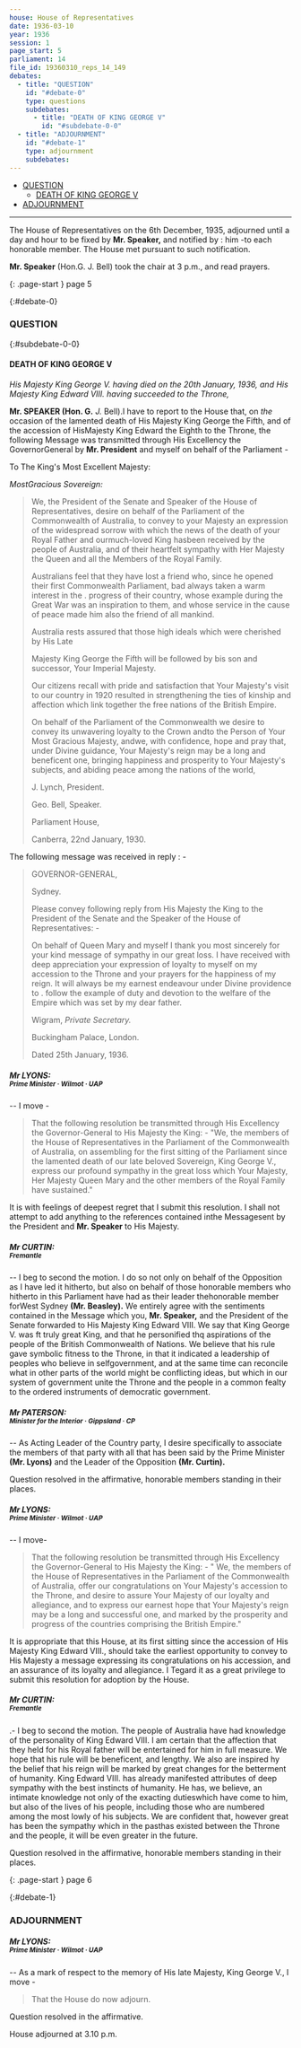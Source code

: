 ```yaml
---
house: House of Representatives
date: 1936-03-10
year: 1936
session: 1
page_start: 5
parliament: 14
file_id: 19360310_reps_14_149
debates:
  - title: "QUESTION"
    id: "#debate-0"
    type: questions
    subdebates:
      - title: "DEATH OF KING GEORGE V"
        id: "#subdebate-0-0"
  - title: "ADJOURNMENT"
    id: "#debate-1"
    type: adjournment
    subdebates:
---
```


* [QUESTION](#debate-0)
    * [DEATH OF KING GEORGE V](#subdebate-0-0)
* [ADJOURNMENT](#debate-1)


----

The House of Representatives on the 6th December, 1935, adjourned until a day and hour to be fixed by  **Mr. Speaker,**  and notified by : him -to each honorable member. The House met pursuant to such notification. 


 **Mr. Speaker** (Hon.G. J. Bell) took the chair at 3 p.m., and read prayers. 

{: .page-start }
page 5

{:#debate-0}
### QUESTION

{:#subdebate-0-0}
#### DEATH OF KING GEORGE V


 *His Majesty King George V. having died on the 20th January, 1936, and His Majesty King Edward VIII. having succeeded to the Throne,* 



 **Mr. SPEAKER (Hon. G.** 
 *J.* Bell).I have to report to the House that, on  *the*  occasion of the lamented death of  His  Majesty King George the Fifth, and of the accession of HisMajesty King Edward the Eighth to the Throne, the following Message was transmitted through  His Excellency  the GovernorGeneral by  **Mr. President**  and myself on behalf of the Parliament - 

To  The King's Most Excellent Majesty: 

  >
 *MostGracious Sovereign:* 

  >
  >We, the  President  of the Senate and  Speaker of  the House of Representatives, desire on behalf  of  the Parliament of the Commonwealth  of  Australia,  to  convey  to  your Majesty an expression of the widespread sorrow with which the news of the death of your Royal Father and ourmuch-loved King hasbeen received by the people of Australia, and of their heartfelt sympathy with Her Majesty the Queen and all the Members of the Royal Family. 
  >
  >Australians feel that they have lost a friend who, since he opened their first Commonwealth Parliament, bad always taken a warm interest in the . progress of their country, whose example during the Great War was an inspiration  to  them, and whose service in the cause of peace made him also the friend  of  all mankind. 
  >
  >Australia rests assured that those high ideals which were cherished by His Late 
  >
  >Majesty King George the Fifth will be followed by bis son and successor, Your Imperial Majesty. 
  >
  >Our citizens recall with pride and satisfaction that Your Majesty's visit to our country in 1920 resulted in strengthening the ties of kinship and affection which link together the free nations of the British Empire. 
  >
  >On behalf of the Parliament of the Commonwealth we desire to convey its unwavering loyalty to the Crown andto the Person of Your Most Gracious Majesty, andwe, with confidence, hope and pray that, under Divine guidance, Your Majesty's reign may be a long and beneficent one, bringing happiness and prosperity to Your Majesty's subjects, and abiding peace among the nations of the world, 
  >
  >J. Lynch, President. 
  >
  >Geo. Bell, Speaker. 
  >
  >Parliament House, 
  >
  >Canberra, 22nd January, 1930. 

The following message was received in reply : - 

  >GOVERNOR-GENERAL, 
  >
  >Sydney. 
  >
  >Please convey following reply from  His  Majesty the King to the  President  of the Senate and the  Speaker  of the House of Representatives: - 
  >
  >On behalf of Queen Mary and myself I thank you most sincerely for your kind message of sympathy in our great loss. I have received with deep appreciation your expression of loyalty to myself on my accession to the Throne and your prayers for the happiness of my reign. It will always be my earnest endeavour under Divine providence to . follow the example of duty and devotion to the welfare of the Empire which was set by my dear father. 
  >
  >Wigram,  *Private Secretary.* 
  >
  >Buckingham Palace, London. 
  >
  >Dated 25th January, 1936. 

##### Mr LYONS:<br><small class="text-muted">Prime Minister &middot; Wilmot &middot; UAP</small>

-- I move - 

  >That the following resolution be transmitted through His Excellency the Governor-General to His Majesty the King: - "We, the members of the House of Representatives in the Parliament of the Commonwealth of Australia, on assembling for the first sitting of the Parliament since the lamented death of our late beloved Sovereign, King George V., express our profound sympathy in the great loss which Your Majesty, Her Majesty Queen Mary and the other members of the Royal Family have sustained." 

It is with feelings of deepest regret that I submit this resolution. I shall not attempt to add anything to the references contained inthe Messagesent by the  President  and  **Mr. Speaker**  to  His  Majesty. 

##### Mr CURTIN:<br><small class="text-muted">Fremantle</small>

-- I beg to second the motion. I do so not  only on behalf of the Opposition as I have led it hitherto, but also on behalf of those honorable members who hitherto in this Parliament have had as their leader thehonorable member forWest Sydney  **(Mr. Beasley).**  We entirely agree with the sentiments contained in the Message which you,  **Mr. Speaker,**  and the  President  of the Senate forwarded to  His  Majesty King Edward VIII. We say that King George V. was ft truly great King, and that he personified thq aspirations of the people of the British Commonwealth of Nations. We believe that his rule gave symbolic fitness to the Throne, in that it indicated a leadership of peoples who believe in selfgovernment, and at the same time can reconcile what in other parts of the world might be conflicting ideas, but which in our system of government unite the Throne and the people in a common fealty to the ordered instruments of democratic government. 

##### Mr PATERSON:<br><small class="text-muted">Minister for the Interior &middot; Gippsland &middot; CP</small>

-- As Acting Leader of the Country party, I desire specifically to associate the members of that party with all that has been said by  the  Prime Minister  **(Mr. Lyons)**  and the Leader of the Opposition  **(Mr. Curtin).** 

Question resolved in the affirmative, honorable members standing in their places. 

##### Mr LYONS:<br><small class="text-muted">Prime Minister &middot; Wilmot &middot; UAP</small>

-- I  move- 

  >That the following resolution be transmitted through  His Excellency  the Governor-General to  His  Majesty the King: - " We, the members of the House of Representatives in the Parliament of the Commonwealth of Australia, offer our congratulations on Your Majesty's accession to the Throne, and desire to assure Your Majesty of our loyalty and allegiance, and to express our earnest hope that Your Majesty's reign may be a long and successful one, and marked by the prosperity and progress of the countries comprising the British Empire." 

It is appropriate that this House, at its first sitting since the accession of His Majesty King Edward VIII., should take the earliest opportunity to convey  to  His Majesty a message expressing its congratulations on his accession, and an assurance of its loyalty and allegiance. I  Tegard  it as a great privilege to submit this resolution for adoption by the House. 

##### Mr CURTIN:<br><small class="text-muted">Fremantle</small>

.- I beg to second the motion.  The  people of Australia have had knowledge of the personality of King Edward VIII. I am certain that the affection that they held for his Royal father will be entertained for him in full measure. We hope that his rule will be beneficent, and lengthy. We also are inspired hy the belief that his reign will be marked by great changes for the betterment of humanity. King Edward VIII. has already manifested attributes of deep sympathy with the best instincts of humanity. He has, we believe, an intimate knowledge not only of the exacting dutieswhich have come to him, but also of the lives of his people, including those who are numbered among the most lowly of his subjects. We are confident that, however great has been the sympathy which in the pasthas existed between the Throne and the people, it will  be  even greater in the future. 

Question resolved  in  the affirmative, honorable members standing in their places. 

{: .page-start }
page 6

{:#debate-1}
### ADJOURNMENT

##### Mr LYONS:<br><small class="text-muted">Prime Minister &middot; Wilmot &middot; UAP</small>

-- As a mark of respect to the memory of His late Majesty, King George V., I move - 

  >That the House do  now adjourn. 

Question resolved in the affirmative. 

House adjourned at 3.10 p.m. 


